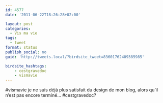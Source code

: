 ```yaml
---
id: 4577
date: '2011-06-22T18:26:28+02:00'

layout: post
categories:
  - Vis ma vie
tags:
  - tweet
format: status
publish_social: no
guid: 'http://tweets.local/?birdsite_tweet=83601762409385985'

birdsite_hashtags:
    - cestgravedoc
    - vismavie
---
```


\#vismavie je ne suis déjà plus satisfait du design de mon blog, alors qu’il n’est pas encore terminé… #cestgravedoc?